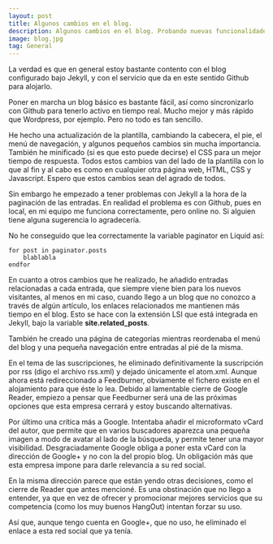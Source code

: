 ```yaml
---
layout: post
title: Algunos cambios en el blog.
description: Algunos cambios en el blog. Probando nuevas funcionalidades.
image: blog.jpg
tag: General
---
```


La verdad es que en general estoy bastante contento con el blog configurado bajo Jekyll, y con el servicio que da en este sentido Github para alojarlo.

Poner en marcha un blog básico es bastante fácil, así como sincronizarlo con Github para tenerlo activo en tiempo real. Mucho mejor y más rápido que Wordpress, por ejemplo. Pero no todo es tan sencillo.

He hecho una actualización de la plantilla, cambiando la cabecera, el pie, el menú de navegación, y algunos pequeños cambios sin mucha importancia. También he minificado (si es que esto puede decirse) el CSS para un mejor tiempo de respuesta. Todos estos cambios van del lado de la plantilla con lo que al fin y al cabo es como en cualquier otra página web, HTML, CSS y Javascript. Espero que estos cambios sean del agrado de todos.

Sin embargo he empezado a tener problemas con Jekyll a la hora de la paginación de las entradas. En realidad el problema es con Github, pues en local, en mi equipo me funciona correctamente, pero online no. Si alguien tiene alguna sugerencia lo agradecería.

No he conseguido que lea correctamente la variable paginator en Liquid así:

	for post in paginator.posts
		blablabla
	endfor

En cuanto a otros cambios que he realizado, he añadido entradas relacionadas a cada entrada, que siempre viene bien para los nuevos visitantes, al menos en mi caso, cuando llego a un blog que no conozco a través de algún artículo, los enlaces relacionados me mantienen más tiempo en el blog. Esto se hace con la extensión LSI que está integrada en Jekyll, bajo la variable **site.related_posts**.

También he creado una página de categorías mientras reordenaba el menú del blog y una pequeña navegación entre entradas al pié de la misma.

En el tema de las suscripciones, he eliminado definitivamente la suscripción por rss (digo el archivo rss.xml) y dejado únicamente el atom.xml. Aunque ahora está redireccionado a Feedburner, obviamente el fichero existe en el alojamiento para que éste lo lea. Debido al lamentable cierre de Google Reader, empiezo a pensar que Feedburner será una de las próximas opciones que esta empresa cerrará y estoy buscando alternativas.

Por último una crítica más a Google. Intentaba añadir el microformato vCard del autor, que permite que en varios buscadores aparezca una pequeña imagen a modo de avatar al lado de la búsqueda, y permite tener una mayor visibilidad. Desgraciadamente Google obliga a poner esta vCard con la dirección de Google+ y no con la del propio blog. Un obligación más que esta empresa impone para darle relevancia a su red social.

En la misma dirección parece que están yendo otras decisiones, como el cierre de Reader que antes mencioné. Es una obstinación que no llego a entender, ya que en vez de ofrecer y promocionar mejores servicios que su competencia (como los muy buenos HangOut) intentan forzar su uso.

Así que, aunque tengo cuenta en Google+, que no uso, he eliminado el enlace a esta red social que ya tenía. 